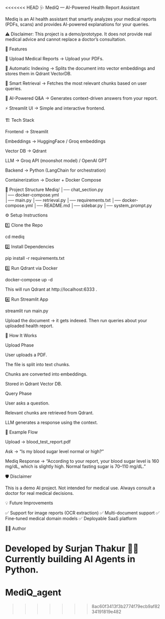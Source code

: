 <<<<<<< HEAD
🩺 MediQ — AI-Powered Health Report Assistant

Mediq is an AI health assistant that smartly analyzes your medical reports (PDFs, scans) and provides AI-powered explanations for your queries.

⚠️ Disclaimer: This project is a demo/prototype. It does not provide real medical advice and cannot replace a doctor’s consultation.

🚀 Features

📄 Upload Medical Reports → Upload your PDFs.

🤖 Automatic Indexing → Splits the document into vector embeddings and stores them in Qdrant VectorDB.

🔎 Smart Retrieval → Fetches the most relevant chunks based on user queries.

💬 AI-Powered Q&A → Generates context-driven answers from your report.

⚡ Streamlit UI → Simple and interactive frontend.

🏗️ Tech Stack

Frontend → Streamlit

Embeddings → HuggingFace / Groq embeddings

Vector DB → Qdrant

LLM → Groq API (moonshot model) / OpenAI GPT

Backend → Python (LangChain for orchestration)

Containerization → Docker + Docker Compose

📂 Project Structure
Mediq/
│── chat_section.py   
│── docker-compose.yml     
│── main.py
│── retrieval.py
│── requirements.txt
│── docker-compose.yml
│── README.md
│── sidebar.py
│── system_prompt.py

⚙️ Setup Instructions

1️⃣ Clone the Repo

cd mediq


2️⃣ Install Dependencies

pip install -r requirements.txt


3️⃣ Run Qdrant via Docker

docker-compose up -d


This will run Qdrant at http://localhost:6333
.

4️⃣ Run Streamlit App

streamlit run main.py


Upload the document → it gets indexed.
Then run queries about your uploaded health report.

🧠 How It Works

Upload Phase

User uploads a PDF.

The file is split into text chunks.

Chunks are converted into embeddings.

Stored in Qdrant Vector DB.

Query Phase

User asks a question.

Relevant chunks are retrieved from Qdrant.

LLM generates a response using the context.

📌 Example Flow

Upload → blood_test_report.pdf

Ask → “Is my blood sugar level normal or high?”

Mediq Response → “According to your report, your blood sugar level is 160 mg/dL, which is slightly high. Normal fasting sugar is 70–110 mg/dL.”

🛡️ Disclaimer

This is a demo AI project. Not intended for medical use.
Always consult a doctor for real medical decisions.

💡 Future Improvements

✅ Support for image reports (OCR extraction)
✅ Multi-document support
✅ Fine-tuned medical domain models
✅ Deployable SaaS platform

👨‍💻 Author

Developed by Surjan Thakur 🧑‍💻
Currently building AI Agents in Python.
=======
# MediQ_agent
>>>>>>> 8ac60f3413f3b2774f79ecb9af8234191819e482

